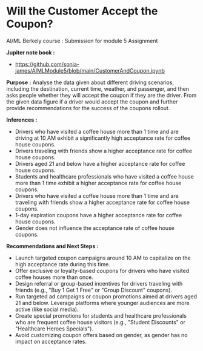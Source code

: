 # Will the Customer Accept the Coupon?
AI/ML Berkely course : Submission for module 5 Assignment

**Jupiter note book  :** 
*  https://github.com/sonia-james/AIMLModule5/blob/main/CustomerAndCoupon.ipynb

**Purpose :** 
Analyse the data given about different driving scenarios, including the destination, current time, weather, and passenger, and then asks people whether they will accept the coupon if they are the driver. From the given data figure if a driver would accept the coupon and further provide recommendations for the success of the coupons rollout. 

**Inferences :** 

* Drivers who have visited a coffee house more than 1 time and are driving at 10 AM exhibit a significantly high acceptance rate for coffee house coupons.
* Drivers traveling with friends show a higher acceptance rate for coffee house coupons.
* Drivers aged 21 and below have a higher acceptance rate for coffee house coupons.
* Students and healthcare professionals who have visited a coffee house more than 1 time exhibit a higher acceptance rate for coffee house coupons.
* Drivers who have visited a coffee house more than 1 time and are traveling with friends show a higher acceptance rate for coffee house coupons.
* 1-day expiration coupons have a higher acceptance rate for coffee house coupons.
* Gender does not influence the acceptance rate of coffee house coupons.

**Recommendations and Next Steps :**
* Launch targeted coupon campaigns around 10 AM to capitalize on the high acceptance rate during this time.
* Offer exclusive or loyalty-based coupons for drivers who have visited coffee houses more than once.
* Design referral or group-based incentives for drivers traveling with friends (e.g., "Buy 1 Get 1 Free" or "Group Discount" coupons).
* Run targeted ad campaigns or coupon promotions aimed at drivers aged 21 and below. Leverage platforms where younger audiences are more active (like social media).
* Create special promotions for students and healthcare professionals who are frequent coffee house visitors (e.g., "Student Discounts" or "Healthcare Heroes Specials").
* Avoid customizing coupon offers based on gender, as gender has no impact on acceptance rates.


